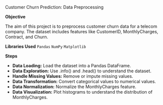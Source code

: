 Customer Churn Prediction: Data Preprocessing

**Objective**

The aim of this project is to preprocess customer churn data for a telecom company. The dataset includes features like CustomerID, MonthlyCharges, Contract, and Churn.

**Libraries Used**
`Pandas`
`NumPy`
`Matplotlib`

**Steps**

- **Data Loading:** Load the dataset into a Pandas DataFrame.
- **Data Exploration:** Use .info() and .head() to understand the dataset.
- **Handle Missing Values:** Remove or impute missing values.
- **Data Transformation:** Convert categorical values to numerical values.
- **Data Normalization:** Normalize the MonthlyCharges feature.
- **Data Visualization:** Plot histograms to understand the distribution of MonthlyCharges.
